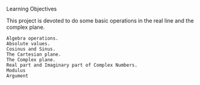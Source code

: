 Learning Objectives

This project is devoted to do some basic operations in the real line and the complex plane.

    Algebra operations.
    Absolute values.
    Cosinus and Sinus.
    The Cartesian plane.
    The Complex plane.
    Real part and Imaginary part of Complex Numbers.
    Modulus
    Argument
